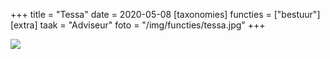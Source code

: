 +++
title = "Tessa"
date = 2020-05-08
[taxonomies]
functies = ["bestuur"]
[extra]
taak = "Adviseur"
foto = "/img/functies/tessa.jpg"
+++

![](/img/functies/tessa.jpg)